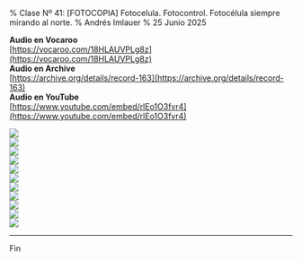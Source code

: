 % Clase Nº 41: [FOTOCOPIA] Fotocelula. Fotocontrol. Fotocélula siempre mirando al norte.
% Andrés Imlauer
% 25 Junio 2025

**Audio en Vocaroo**     
[https://vocaroo.com/18HLAUVPLg8z](https://vocaroo.com/18HLAUVPLg8z)     
**Audio en Archive**     
[https://archive.org/details/record-163](https://archive.org/details/record-163)     
**Audio en YouTube**     
[https://www.youtube.com/embed/rlEo1O3fvr4](https://www.youtube.com/embed/rlEo1O3fvr4)     
     
![](https://blogger.googleusercontent.com/img/b/R29vZ2xl/AVvXsEg4aEO8MLad6EgXPe7UVLGMWsBsdaNPmFFc-7xy1Diqi8sxGhy9qIA4ALEjK5oa1FVUhyiaQRAfplMbXsH2GMn5PzEH4ExUTBbHiNFzxxsIU8UmZ_VI-iRQYQKoBglODd7U1BOTIvrngmp1Qp0GVuuijrb3ygQtLM8QnJ-PiaQLIw1l7_4NfDIsT-wO68c/s4160/IMG_20250623_192219656.jpg)     
![](https://blogger.googleusercontent.com/img/b/R29vZ2xl/AVvXsEivhfdQgaBAH1XKFXvJH04pluBbqVgGxFZ_cJlDPW7tgPtB3SQZo2nugV5H1445YqvyGxCYgjlq1L1FmH7zTu78dRw25TUtQ5gCSUTBBrc3wOsBthk_NLMoUBU222TFiDg1_uZ7CCBIboSFpiheNvAUudD5oUSgxkn-uFhe1ZEh-Pet71YUWSRiXpKJMXk/s4160/IMG_20250623_192224339.jpg)     
![](https://blogger.googleusercontent.com/img/b/R29vZ2xl/AVvXsEihK4fU4IGObu98bHpgPp6gVmbbjYP9a3m4Fx88oSyLNCLmbt8rU-5phD8pmn36bZAJFp1hFVnzlBMXYMJJn4NU2zWs-t8J90DEI4kXrDuKJZLmeboULO-6AwI1vtYrZOHSiHzX5GwYg-gb8i-YbaBrMnT3CuMs8UkdX61C-Do6zV5iDNFhQJV0Ofrp2sg/s4160/IMG_20250623_192736256.jpg)     
![](https://blogger.googleusercontent.com/img/b/R29vZ2xl/AVvXsEgeSdWpCYqioLp5LpZQaTOqWYEcMkw5sumhupGOJ8EENvee8o50avXVQbo7impDwAm7BM8xW2bUeoB0Ac1wO6Q9MxcurCih1zsK4ce82upkZHD8zJQxxbTq0LgIlisy8XUWjlHp1v3cnLK9BdZqBNZ2vTwWRs14ALOT0GFp31ilpYrUdMy8QsBJHn8J1kU/s4160/IMG_20250623_194537675.jpg)     
![](https://blogger.googleusercontent.com/img/b/R29vZ2xl/AVvXsEgcCY9GXPA8Uy0VS1j01mDRGMapdyV8ojmEmPbX6eM-o6mZeIAVqSDYpxQaRIeETWg4FvosU_zhNeTKhqQX0hznqMS7Nvu9rlx2_bWHq4GRNdNUGiZXaS0fpI1TgK3bhMquQYBnWlQwaSrM6k6oQ35WzYZtiptn0ji1WA7QmVpNQ8_GDQ2vW5MR4tu-6c4/s4160/IMG_20250623_194541686.jpg)     
![](https://blogger.googleusercontent.com/img/b/R29vZ2xl/AVvXsEiHFV-vm6bZ2jdL533twF3bz_wUnDIgrpbS_nSLoybs6umzPgXPJ5rRz22gAhS5Q9t81OGDdXNqjCcYEflcxKC-jBtgAkgdEFciWFNYDlSPSy8-rl1EITVqkgZzGi6Mpo85N4O2iNXTzFSqqgDur41_EbEQ5ypBarIZFCVK5NpxtVma192Bbpi-0xQgHCA/s4160/IMG_20250623_194610151.jpg)     
![](https://blogger.googleusercontent.com/img/b/R29vZ2xl/AVvXsEhM796nItaHEWGV4i3xBCmBdRw8wOglvoPYxOBIdJGkhoJzNRc-ZUpAVjW-uBa2UeKk-8dRWFGMGUt86mXfmoBMaRgg86hlYDK05pr3LiOqwJNlKHzNmFDg2Ot25WwmqviG5O8QWE1EMpQKEb0TUgJyGeqzLEH5WKbYZlozQ-k2cpoEbCFkdhDs0X4t07s/s4160/IMG_20250623_194614754.jpg)     
![](https://blogger.googleusercontent.com/img/b/R29vZ2xl/AVvXsEg7ISFfAetLRrc9d23imsS066k0KY0UbmobsZW077KHV_4Q6EIxo4A6iLQcNONl2ott-bPdBulkTxRrd8JIBMxFXgiJdwEoP2PT3Bi4S71Dihyphenhyphenvibs1W2kXnA-_iA6XuqGH868ry5O0MyBjftBe_eVtI8qiZvGA231hCfa-McIOqGaLmWY16BEcp319P0o/s4160/IMG_20250623_195753207.jpg)     
![](https://blogger.googleusercontent.com/img/b/R29vZ2xl/AVvXsEguLDvFb7lWqNksqMdqTFsqWlt5si4c9km7dVE-FzF4yi-cA8-aZ1ZbblTR6QW28FTBfxBwHwIXoL5UQ58spbK1Bn_4QIyrXztChczjocQPRuM7E7f9TcsbMKiUstn8KekLq6Akkhu8-g_qqtGS3DgjZb05ABgfwlIktP4Tq88vqqOVFV0g_UFtMGcSHbM/s4160/IMG_20250623_195811072.jpg)     
![](https://blogger.googleusercontent.com/img/b/R29vZ2xl/AVvXsEhlfe5_AJ9cinjDlErlu3xHvqh2r7fAj8Aj9uOefX0PtsiVI3ECrQjYZ316tIjSjecSnLOhAEhzMRM_WF9zLYbfp8snF9EzMx7h_i4RKkg8RAkeYSA3r060wNOZUse2S2bCx5RyuLcjXtvmIjLCXKcWt-bwCSDLBas67rBFAU5GMHf1CuHABwT8EjDrPas/s4160/IMG_20250623_202504128.jpg)     
![](https://blogger.googleusercontent.com/img/b/R29vZ2xl/AVvXsEiWq5x2YZK1xCw8PiiATahoCSZV-DXz7E2A5W3MDfnycW3IkVOV-NApNW0EQkeyB5bQHKr0ZFJopoDwMYul1USrAQ1yAfHdqOM5eSPV6bcxEPdUmjH8cHFi2xfgWGJ-YSXgVHQj10wajgHP6T05XON_OH8UiWwLZu9HFyREc12LYvAcinRzZjIz5fvB-Gw/s4160/IMG_20250623_202523392.jpg)     

---

Fin
